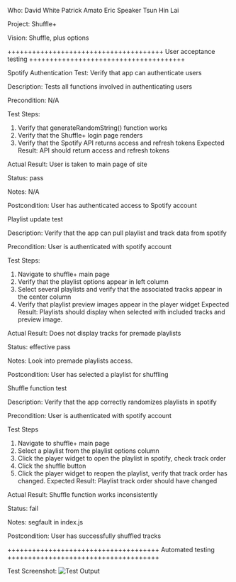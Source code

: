 Who:
David White
Patrick Amato
Eric Speaker
Tsun Hin Lai

Project:
Shuffle+

Vision:
Shuffle, plus options

++++++++++++++++++++++++++++++++++++++
User acceptance testing
++++++++++++++++++++++++++++++++++++++

Spotify Authentication Test:
  Verify that app can authenticate users
  
Description:
  Tests all functions involved in authenticating users
  
Precondition:
  N/A
  
Test Steps:
  1. Verify that generateRandomString() function works
  2. Verify that the Shuffle+ login page renders
  3. Verify that the Spotify API returns access and refresh tokens
Expected Result:
  API should return access and refresh tokens
  
Actual Result:
  User is taken to main page of site
  
Status:
  pass
  
Notes:
  N/A
  
Postcondition:
  User has authenticated access to Spotify account
  
  
  
Playlist update test
  
Description:
  Verify that the app can pull playlist and track data from spotify
  
Precondition:
  User is authenticated with spotify account
  
Test Steps:
  1. Navigate to shuffle+ main page
  2. Verify that the playlist options appear in left column
  3. Select several playlists and verify that the associated tracks appear in the center column
  4. Verify that playlist preview images appear in the player widget
Expected Result:
  Playlists should display when selected with included tracks and preview image.
  
Actual Result:
  Does not display tracks for premade playlists
  
Status:
  effective pass
  
Notes:
  Look into premade playlists access.
  
Postcondition:
  User has selected a playlist for shuffling
  
  
  
Shuffle function test
  
Description:
  Verify that the app correctly randomizes playlists in spotify
  
Precondition:
  User is authenticated with spotify account
  
Test Steps
  1. Navigate to shuffle+ main page
  2. Select a playlist from the playlist options column
  3. Click the player widget to open the playlist in spotify, check track order
  4. Click the shuffle button
  5. Click the player widget to reopen the playlist, verify that track order has changed.
Expected Result:
  Playlist track order should have changed
  
Actual Result:
  Shuffle function works inconsistently
  
Status:
  fail
  
Notes:
  segfault in index.js
  
Postcondition:
  User has successfully shuffled tracks
  
  
+++++++++++++++++++++++++++++++++++++
Automated testing
+++++++++++++++++++++++++++++++++++++

Test Screenshot:
  ![Test Output](./img.jpg?raw=true "Title")
